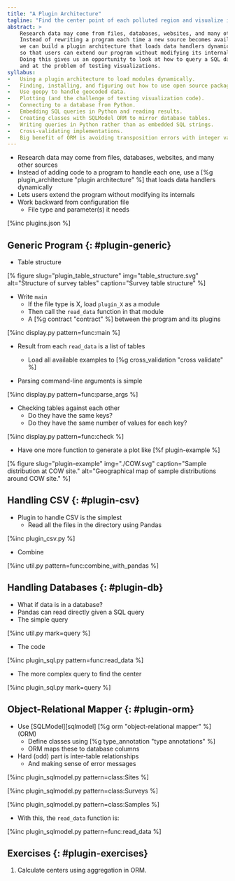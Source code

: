 ```yaml
---
title: "A Plugin Architecture"
tagline: "Find the center point of each polluted region and visualize it."
abstract: >
    Research data may come from files, databases, websites, and many other sources.
    Instead of rewriting a program each time a new source becomes available,
    we can build a plugin architecture that loads data handlers dynamically
    so that users can extend our program without modifying its internals.
    Doing this gives us an opportunity to look at how to query a SQL database
    and at the problem of testing visualizations.
syllabus:
-   Using a plugin architecture to load modules dynamically.
-   Finding, installing, and figuring out how to use open source packages.
-   Use geopy to handle geocoded data.
-   Plotting (and the challenge of testing visualization code).
-   Connecting to a database from Python.
-   Embedding SQL queries in Python and reading results.
-   Creating classes with SQLModel ORM to mirror database tables.
-   Writing queries in Python rather than as embedded SQL strings.
-   Cross-validating implementations.
-   Big benefit of ORM is avoiding transposition errors with integer values.
---
```


-   Research data may come from files, databases, websites, and many other sources
-   Instead of adding code to a program to handle each one,
    use a [%g plugin_architecture "plugin architecture" %]
    that loads data handlers dynamically
-   Lets users extend the program without modifying its internals
-   Work backward from configuration file
    -   File type and parameter(s) it needs

[%inc plugins.json %]

## Generic Program {: #plugin-generic}

-   Table structure

[% figure
   slug="plugin_table_structure"
   img="table_structure.svg"
   alt="Structure of survey tables"
   caption="Survey table structure"
%]

-   Write `main`
    -   If the file type is X, load `plugin_X` as a module
    -   Then call the `read_data` function in that module
    -   A [%g contract "contract" %] between the program and its plugins

[%inc display.py pattern=func:main %]

-   Result from each `read_data` is a list of tables
    -   Load all available examples to [%g cross_validation "cross validate" %]

-   Parsing command-line arguments is simple

[%inc display.py pattern=func:parse_args %]

-   Checking tables against each other
    -   Do they have the same keys?
    -   Do they have the same number of values for each key?

[%inc display.py pattern=func:check %]

-   Have one more function to generate a plot like [%f plugin-example %]

[% figure
   slug="plugin-example"
   img="./COW.svg"
   caption="Sample distribution at COW site."
   alt="Geographical map of sample distributions around COW site."
%]

## Handling CSV {: #plugin-csv}

-   Plugin to handle CSV is the simplest
    -   Read all the files in the directory using Pandas

[%inc plugin_csv.py %]

-   Combine

[%inc util.py pattern=func:combine_with_pandas %]

## Handling Databases {: #plugin-db}

-   What if data is in a database?
-   Pandas can read directly given a SQL query
-   The simple query

[%inc util.py mark=query %]

-   The code

[%inc plugin_sql.py pattern=func:read_data %]

-   The more complex query to find the center

[%inc plugin_sql.py mark=query %]

## Object-Relational Mapper {: #plugin-orm}

-   Use [SQLModel][sqlmodel] [%g orm "object-relational mapper" %] (ORM)
    -   Define classes using [%g type_annotation "type annotations" %]
    -   ORM maps these to database columns
-   Hard (odd) part is inter-table relationships
    -   And making sense of error messages

[%inc plugin_sqlmodel.py pattern=class:Sites %]

[%inc plugin_sqlmodel.py pattern=class:Surveys %]

[%inc plugin_sqlmodel.py pattern=class:Samples %]

-   With this, the `read_data` function is:

[%inc plugin_sqlmodel.py pattern=func:read_data %]

## Exercises {: #plugin-exercises}

1.  Calculate centers using aggregation in ORM.
